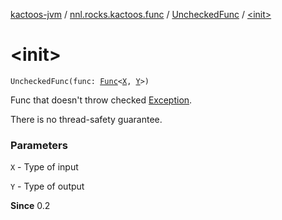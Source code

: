 [kactoos-jvm](../../index.md) / [nnl.rocks.kactoos.func](../index.md) / [UncheckedFunc](index.md) / [&lt;init&gt;](./-init-.md)

# &lt;init&gt;

`UncheckedFunc(func: `[`Func`](../../nnl.rocks.kactoos/-func/index.md)`<`[`X`](index.md#X)`, `[`Y`](index.md#Y)`>)`

Func that doesn't throw checked [Exception](https://kotlinlang.org/api/latest/jvm/stdlib/kotlin/-exception/index.html).

There is no thread-safety guarantee.

### Parameters

`X` - Type of input

`Y` - Type of output

**Since**
0.2

